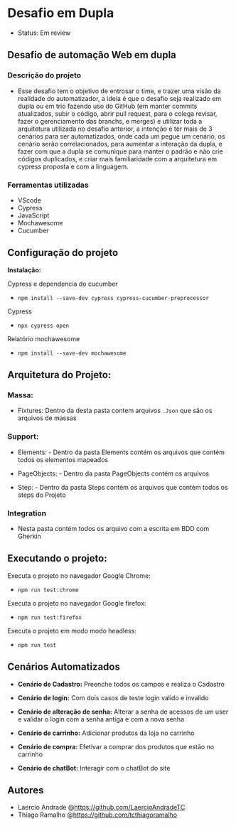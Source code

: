 # Desafio em Dupla 

- Status: Em review

## Desafio de automação Web em dupla 

### Descrição do projeto 
- Esse desafio tem o objetivo de entrosar o time, e trazer uma visão da realidade do automatizador, a ideia é que o desafio seja realizado em dupla ou em trio fazendo uso do GitHub (em manter commits atualizados, subir o código, abrir pull request, para o colega revisar, fazer o gerenciamento das branchs, e merges) e utilizar toda a arquitetura utilizada no desafio anterior, a intenção é ter mais de 3 cenários para ser automatizados, onde cada um pegue um cenário, os cenário serão correlacionados, para aumentar a interação da dupla, e fazer com que a dupla se comunique para manter o padrão e não crie códigos duplicados, e criar mais familiaridade com a arquitetura em cypress proposta e com a linguagem.

### Ferramentas utilizadas

- VScode 
- Cypress
- JavaScript
- Mochawesome
- Cucumber

## Configuração do projeto
**Instalação:**

Cypress e dependencia do cucumber

-   `npm install --save-dev cypress cypress-cucumber-preprocessor`

Cypress

-   `npx cypress open`

Relatório mochawesome

-   `npm install --save-dev mochawesome`


## Arquitetura do Projeto:

### Massa: 

- Fixtures: Dentro da desta pasta contem arquivos `.Json` que são os arquivos de massas

### Support:

-   Elements: - Dentro da pasta Elements contém os arquivos que contém todos os elementos mapeados
    
-   PageObjects: - Dentro da pasta PageObjects contém os arquivos
    
-   Step: - Dentro da pasta Steps contém os arquivos que contém todos os steps do Projeto
    

### Integration

-   Nesta pasta contém todos os arquivo com a escrita em BDD com Gherkin 

## Executando o projeto:

Executa o projeto no navegador Google Chrome:

-   `npm run test:chrome`

Executa o projeto no navegador Google firefox:

-   `npm run test:firefox`

Executa o projeto em modo modo headless:

-   `npm run test`

## Cenários Automatizados

-   **Cenário de Cadastro:**  Preenche todos os campos e realiza o Cadastro
    
-   **Cenário de login:** Com dois casos de teste login valido e invalido 

-   **Cenário de alteração de senha:** Alterar a senha de acessos de um user e validar o login com a senha antiga e com a nova senha 

-   **Cenário de carrinho:** Adicionar produtos da loja no carrinho 

-   **Cenário de compra:** Efetivar a comprar dos produtos que estão no carrinho 

-   **Cenário de chatBot:** Interagir com o chatBot do site 


## Autores

- Laercio Andrade @https://github.com/LaercioAndradeTC
- Thiago Ramalho @https://github.com/tcthiagoramalho
